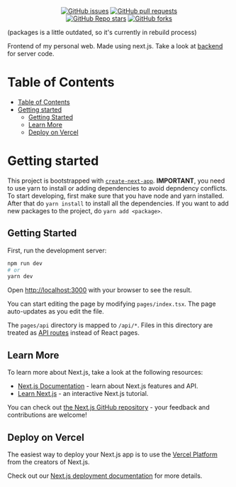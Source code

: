 <p align="center">
  <a href="https://github.com/Dadangdut33/Personal-Web/issues"><img alt="GitHub issues" src="https://img.shields.io/github/issues/Dadangdut33/Personal-Web"></a>
  <a href="https://github.com/Dadangdut33/Personal-Web/pulls"><img alt="GitHub pull requests" src="https://img.shields.io/github/issues-pr/Dadangdut33/Personal-Web"></a>
  <br />
  <a href="https://github.com/Dadangdut33/Personal-Web/stargazers"><img alt="GitHub Repo stars" src="https://img.shields.io/github/stars/Dadangdut33/Personal-Web?style=social"></a>
  <a href="https://github.com/Dadangdut33/Personal-Web/network/members"><img alt="GitHub forks" src="https://img.shields.io/github/forks/Dadangdut33/Personal-Web?style=social"></a>
</p>

(packages is a little outdated, so it's currently in rebuild process)

Frontend of my personal web. Made using next.js. Take a look at [backend](https://github.com/Dadangdut33/Personal-Web-Backend) for server code.

# Table of Contents

- [Table of Contents](#table-of-contents)
- [Getting started](#getting-started)
  - [Getting Started](#getting-started-1)
  - [Learn More](#learn-more)
  - [Deploy on Vercel](#deploy-on-vercel)

# Getting started

This project is bootstrapped with [`create-next-app`](https://github.com/vercel/next.js/tree/canary/packages/create-next-app). **IMPORTANT**, you need to use yarn to install or adding dependencies to avoid depndency conflicts. To start developing, first make sure that you have node and yarn installed. After that do `yarn install` to install all the dependencies. If you want to add new packages to the project, do `yarn add <package>`.

## Getting Started

First, run the development server:

```bash
npm run dev
# or
yarn dev
```

Open [http://localhost:3000](http://localhost:3000) with your browser to see the result.

You can start editing the page by modifying `pages/index.tsx`. The page auto-updates as you edit the file.

The `pages/api` directory is mapped to `/api/*`. Files in this directory are treated as [API routes](https://nextjs.org/docs/api-routes/introduction) instead of React pages.

## Learn More

To learn more about Next.js, take a look at the following resources:

- [Next.js Documentation](https://nextjs.org/docs) - learn about Next.js features and API.
- [Learn Next.js](https://nextjs.org/learn) - an interactive Next.js tutorial.

You can check out [the Next.js GitHub repository](https://github.com/vercel/next.js/) - your feedback and contributions are welcome!

## Deploy on Vercel

The easiest way to deploy your Next.js app is to use the [Vercel Platform](https://vercel.com/new?utm_medium=default-template&filter=next.js&utm_source=create-next-app&utm_campaign=create-next-app-readme) from the creators of Next.js.

Check out our [Next.js deployment documentation](https://nextjs.org/docs/deployment) for more details.
